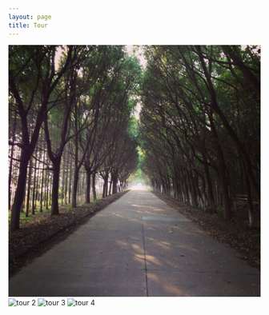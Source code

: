 ```yaml
---
layout: page
title: Tour
---
```


<div id="slider">
  <img src="/images/tour/t01.jpg" alt="tour 1" />
  <img data-src="/images/tour/t02.jpg" src="" alt="tour 2" />
  <img data-src="/images/tour/t03.jpg" src="" alt="tour 3" />
  <img data-src="/images/tour/t04.jpg" src="" alt="tour 4" />
</div>


<link href="/stylesheets/ideal-image-slider.css" rel="stylesheet" type="text/css">
<script src="/javascripts/ideal-image-slider.min.js"></script>
<script>
  var slider = new IdealImageSlider.Slider({
    selector: '#slider',
    height: 646,
    interval: 5000,
    effect: 'fade',
    disableNav: true,
  });
  slider.addBulletNav();
  slider.start();
</script>